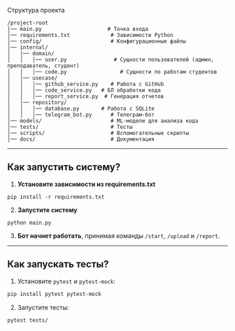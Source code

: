 Структура проекта
```
/project-root
│── main.py                     # Точка входа
│── requirements.txt             # Зависимости Python
│── config/                      # Конфигурационные файлы
│── internal/
│   │── domain/                  
│   │   │── user.py               # Сущности пользователей (админ, преподаватель, студент)
│   │   │── code.py                 # Сущности по работам студентов
│   │── usecase/                 
│   │   │── github_service.py    # Работа с GitHub
│   │   │── code_service.py   # БЛ обработки кода
│   │   │── report_service.py  # Генерация отчетов
│   │── repository/              
│   │   │── database.py       # Работа с SQLite
│   │   │── telegram_bot.py      # Телеграм-бот
│── models/                      # ML-модели для анализа кода
│── tests/                       # Тесты
│── scripts/                     # Вспомогательные скрипты
│── docs/                        # Документация
```

---

## **Как запустить систему?**
1. **Установите зависимости из requirements.txt**
```commandline
pip install -r requirements.txt
```
2. **Запустите систему**
```commandline
python main.py
```
3. **Бот начнет работать**, принимая команды `/start`, `/upload` и `/report`.
   

---

## **Как запускать тесты?**  
1. Установите `pytest` и `pytest-mock`:  
   
```bash
pip install pytest pytest-mock
```

2. Запустите тесты:  
   
```bash
pytest tests/
```

